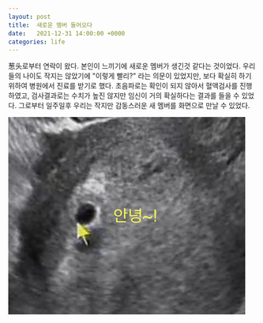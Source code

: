 ```yaml
---
layout: post
title:  새로운 멤버 들어오다
date:   2021-12-31 14:00:00 +0000
categories: life
---
```


葱头로부터 연락이 왔다. 본인이 느끼기에 새로운 멤버가 생긴것 같다는 것이었다.
우리들의 나이도 작지는 않았기에 "이렇게 빨리?" 라는 의문이 있었지만, 보다 확실히 하기 위하여 병원에서 진료를 받기로 했다. 초음파로는 확인이 되지 않아서 혈액검사를 진행하였고, 검사결과로는 수치가 높진 않지만 임신이 거의 확실하다는 결과를 들을 수 있었다.
그로부터 일주일후 우리는 작지만 감동스러운 새 멤버를 화면으로 만날 수 있었다.

![new_member](/assets/images/20211231_new_member.jpeg)
